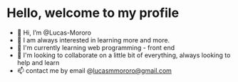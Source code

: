# Hello, welcome to my profile

- 👋 Hi, I’m @Lucas-Mororo
- 👀 I am always interested in learning more and more.
- 🌱 I'm currently learning web programming - front end 
- 💞️ I'm looking to collaborate on a little bit of everything, always looking to help and learn
- 📫 contact me by email @lucasmmororo@gmail.com

<!---
Lucas-Mororo/Lucas-Mororo is a ✨ special ✨ repository because its `README.md` (this file) appears on your GitHub profile.
You can click the Preview link to take a look at your changes.
--->
